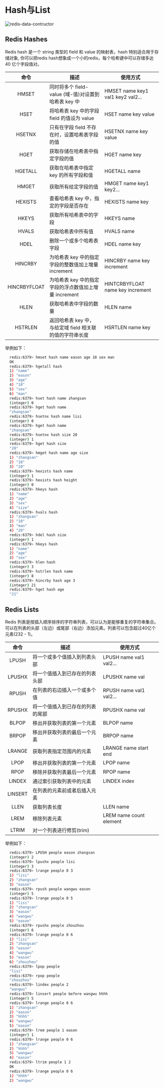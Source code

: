 # Hash与List

![redis-data-contructor](https://tva1.sinaimg.cn/large/008i3skNgy1gtok7f2wy6j61050lndhc02.jpg)

## Redis Hashes

Redis hash 是一个 string 类型的 field 和 value 的映射表，hash 特别适合用于存储对象, 你可以把redis hash想象成一个小的redis，每个哈希键中可以存储多达 40 亿个字段值对。

|命令|描述|使用方式|
|:-----:|--------|--------|
| HMSET	| 同时将多个 field-value (域-值)对设置到哈希表 key 中 | HMSET name key1 val1 key2 val2... |
| HSET	| 将哈希表 key 中的字段 field 的值设为 value | HSET name key value |
| HSETNX | 只有在字段 field 不存在时，设置哈希表字段的值 | HSETNX name key value |
| HGET	| 获取存储在哈希表中指定字段的值 | HGET name key |
| HGETALL |	获取在哈希表中指定 key 的所有字段和值 | HGETALL name |
| HMGET | 获取所有给定字段的值 | HMGET name key1 key2...|
| HEXISTS |	查看哈希表 key 中，指定的字段是否存在 | HEXISTS name key |
| HKEYS	| 获取所有哈希表中的字段 | HKEYS name |
| HVALS	| 获取哈希表中所有值| HVALS name |
| HDEL | 删除一个或多个哈希表字段 | HDEL name key |
| HINCRBY |	为哈希表 key 中的指定字段的整数值加上增量 increment | HINCRBY name key increment |
| HINCRBYFLOAT | 为哈希表 key 中的指定字段的浮点数值加上增量 increment | HINTCRBYFLOAT name key increment |
| HLEN | 获取哈希表中字段的数量 | HLEN name |
| HSTRLEN |	返回哈希表 key 中， 与给定域 field 相关联的值的字符串长度 | HSRTLEN name key |

举例如下：

  ```bash
    redis:6379> hmset hash name eason age 18 sex man
    OK
    redis:6379> hgetall hash
    1) "name"
    2) "eason"
    3) "age"
    4) "18"
    5) "sex"
    6) "man"
    redis:6379> hset hash name zhangsan
    (integer) 0
    redis:6379> hget hash name
    "zhangsan"
    redis:6379> hsetnx hash name lisi
    (integer) 0
    redis:6379> hget hash name
    "zhangsan"
    redis:6379> hsetnx hash size 20
    (integer) 1
    redis:6379> hget hash size
    "20"
    redis:6379> hmget hash name age size
    1) "zhangsan"
    2) "18"
    3) "20"
    redis:6379> hexists hash name
    (integer) 1
    redis:6379> hexists hash height
    (integer) 0
    redis:6379> hkeys hash
    1) "name"
    2) "age"
    3) "sex"
    4) "size"
    redis:6379> hvals hash
    1) "zhangsan"
    2) "18"
    3) "man"
    4) "20"
    redis:6379> hdel hash size
    (integer) 1
    redis:6379> hkeys hash
    1) "name"
    2) "age"
    3) "sex"
    redis:6379> hlen hash
    (integer) 3
    redis:6379> hstrlen hash name
    (integer) 8
    redis:6379> hincrby hash age 3
    (integer) 21
    redis:6379> hget hash age
    "21"
  ```

## Redis Lists

Redis 列表是按插入顺序排序的字符串列表，可以认为是能够重复的字符串集合。可以在列表的头部（左边）或尾部（右边）添加元素。列表可以包含超过40亿个元素(232 - 1)。

|命令|描述|使用方式|
|:-----:|--------|--------|
| LPUSH | 将一个或多个值插入到列表头部 | LPUSH name val1 val2... |
| LPUSHX | 将一个值插入到已存在的列表头部 | LPUSHX name val |
| RPUSH | 在列表的右边插入一个或多个值 | RPUSH name val1 val2... |
| RPUSHX | 将一个值插入到已存在的列表的尾部 | RPUSHX name val |
| BLPOP | 移出并获取列表的第一个元素 | BLPOP name |
| BRPOP	| 移出并获取列表的最后一个元素 | BRPOP name |
| LRANGE | 获取列表指定范围内的元素 | LRANGE name start end |
| LPOP | 移出并获取列表的第一个元素 | LPOP name |
| RPOP | 移除并获取列表最后一个元素 | RPOP name |
| LINDEX | 通过索引获取列表中的元素 | LINDEX index |
| LINSERT |	在列表的元素前或者后插入元素 | 
| LLEN | 获取列表长度 | LLEN name |
| LREM | 移除列表元素 | LREM name count element |
| LTRIM | 对一个列表进行修剪(trim)| 

举例如下：
  ```bash
    redis:6379> LPUSH people eason zhangsan
    (integer) 2
    redis:6379> lpushx people lisi
    (integer) 3
    redis:6379> lrange people 0 3
    1) "lisi"
    2) "zhangsan"
    3) "eason"
    redis:6379> rpush people wangwu eason
    (integer) 5
    redis:6379> lrange people 0 5
    1) "lisi"
    2) "zhangsan"
    3) "eason"
    4) "wangwu"
    5) "eason"
    redis:6379> rpushx people zhouzhou
    (integer) 6
    redis:6379> lrange people 0 6
    1) "lisi"
    2) "zhangsan"
    3) "eason"
    4) "wangwu"
    5) "eason"
    6) "zhouzhou"
    redis:6379> lpop people
    "lisi"
    redis:6379> rpop people
    "zhouzhou"
    redis:6379> lindex people 2
    "wangwu"
    redis:6379> linsert people before wangwu hhhh
    (integer) 5
    redis:6379> lrange people 0 6
    1) "zhangsan"
    2) "eason"
    3) "hhhh"
    4) "wangwu"
    5) "eason"
    redis:6379> lrem people 1 eason
    (integer) 1
    redis:6379> lrange people 0 6
    1) "zhangsan"
    2) "hhhh"
    3) "wangwu"
    4) "eason"
    redis:6379> ltrim people 1 2
    OK
    redis:6379> lrange people 0 6
    1) "hhhh"
    2) "wangwu"
  ```



